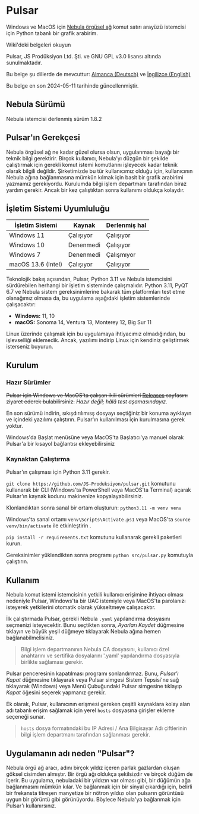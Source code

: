 # Pulsar
Windows ve MacOS için [Nebula örgüsel ağ](https://github.com/slackhq/nebula) komut satırı arayüzü istemcisi için Python tabanlı bir grafik arabirim.


Wiki'deki belgeleri okuyun

Pulsar, JS Prodüksiyon Ltd. Şti. ve GNU GPL v3.0 lisansı altında sunulmaktadır.

Bu belge şu dillerde de mevcuttur: [Almanca (Deutsch)](README_de.md) ve [İngilizce (English)](README.md)

Bu belge en son 2024-05-11 tarihinde güncellenmiştir.


## Nebula Sürümü
Nebula istemcisi derlenmiş sürüm 1.8.2

## Pulsar'ın Gerekçesi
Nebula örgüsel ağ ne kadar güzel olursa olsun, uygulanması bayağı bir teknik bilgi gerektirir. Birçok kullanıcı, Nebula'yı düzgün bir şekilde çalıştırmak için gerekli komut istemi komutlarını işleyecek kadar teknik olarak bilgili değildir. Şirketimizde bu tür kullanıcımız olduğu için, kullanıcının Nebula ağına bağlanmasına mümkün kılmak için basit bir grafik arabirimi yazmamız gerekiyordu. Kurulumda bilgi işlem departmanı tarafından biraz yardım gerekir. Ancak bir kez çalıştıktan sonra kullanımı oldukça kolaydır. 


## İşletim Sistemi Uyumluluğu

| İşletim Sistemi    | Kaynak        | Derlenmiş hal |
| ------------------ | ------------- | ------------- |
| Windows 11         | Çalışıyor     | Çalışıyor     |
| Windows 10         | Denenmedi     | Çalışıyor     |
| Windows 7          | Denenmedi     | Çalışmıyor    |
| macOS 13.6 (Intel) | Çalışıyor     | Çalışıyor     |

Teknolojik bakış açısından, Pulsar, Python 3.11 ve Nebula istemcisini sürdürebilen herhangi bir işletim sisteminde çalışmalıdır. Python 3.11, PyQT 6.7 ve Nebula sistem gereksinimlerine bakarak tüm platformları test etme olanağımız olmasa da, bu uygulama aşağıdaki işletim sistemlerinde çalışacaktır:

* **Windows:** 11, 10
* **macOS:** Sonoma 14, Ventura 13, Monterey 12, Big Sur 11

Linux üzerinde çalışmak için bu uygulamaya ihtiyacımız olmadığından, bu işlevselliği eklemedik. Ancak, yazılımı indirip Linux için kendiniz geliştirmek isterseniz buyurun.


## Kurulum
### Hazır Sürümler
~~Pulsar için Windows ve MacOS'ta çalışan ikili sürümleri [Releases](releases/) sayfasını ziyaret ederek bulabilirsiniz.~~ _Hazır değil; hâlâ test aşamasındayız._

En son sürümü indirin, sıkışdırılımısş dosyayı seçtiğiniz bir konuma ayıklayın ve içindeki yazılımı çalıştırın. Pulsar'ın kullanılması için kurulmasına gerek yoktur.

Windows'da Başlat menüsüne veya MacOS'ta Başlatıcı'ya manuel olarak Pulsar'a bir kısayol bağlantısı ekleyebilirsiniz


### Kaynaktan Çalıştırma
Pulsar'ın çalışması için Python 3.11 gerekir.

`git clone https://github.com/JS-Produksiyon/pulsar.git` komutunu kullanarak bir CLI (Windows'ta PowerShell veya MacOS'ta Terminal) açarak Pulsar'ın kaynak kodunu makinenize kopyalayabilirsiniz. 

Klonlandıktan sonra sanal bir ortam oluşturun: `python3.11 -m venv venv`

Windows'ta sanal ortamı `venv\Scripts\Activate.ps1` veya MacOS'ta `source venv/bin/activate` ile etkinleştirin .

`pip install -r requirements.txt` komutunu kullanarak gerekli paketleri kurun.

Gereksinimler yüklendikten sonra programı `python src/pulsar.py` komutuyla çalıştırın.


## Kullanım
Nebula komut istemi istemcisinin yetkili kullanıcı erişimine ihtiyacı olması nedeniyle Pulsar, Windows'ta bir UAC istemiyle veya MacOS'ta parolanızı isteyerek yetkilerini otomatik olarak yükseltmeye çalışacaktır.

İlk çalıştırmada Pulsar, gerekli Nebula `.yaml` yapılandırma dosyasını seçmenizi isteyecektir. Bunu seçtikten sonra, _Ayarları Kaydet_ düğmesine tıklayın ve büyük yeşil düğmeye tıklayarak Nebula ağına hemen bağlanabilmelisiniz.

> Bilgi işlem departmanının Nebula CA dosyasını, kullanıcı özel anahtarını ve sertifika dosyalarını '.yaml' yapılandırma dosyasıyla birlikte sağlaması gerekir.

Pulsar penceresinin kapatılması programı sonlandırmaz. Bunu, _Pulsar'ı Kapat_ düğmesine tıklayarak veya Pulsar simgesi Sistem Tepsisi'ne sağ tıklayarak (Windows) veya Menü Çubuğundaki Pulsar simgesine tıklayıp _Kapat_ öğesini seçerek yapmanız gerekir. 

Ek olarak, Pulsar, kullanıcının erişmesi gereken çeşitli kaynaklara kolay alan adı tabanlı erişim sağlamak için yerel `hosts` dosyasına girişler ekleme seçeneği sunar.

> `hosts` dosya formatındaki bu IP Adresi / Ana Bilgisayar Adı çiftlerinin bilgi işlem departmanı tarafından sağlanması gerekir.


## Uygulamanın adı neden "Pulsar"?
Nebula örgü ağ aracı, adını birçok yıldız içeren parlak gazlardan oluşan göksel cisimden almıştır. Bir örgü ağı oldukça şekilsizdir ve birçok düğüm de içerir. Bu uygulama, nebuladaki bir yıldızın var olması gibi, bir düğümün ağa bağlanmasını mümkün kılar. Ve bağlanmak için bir sinyal çıkardığı için, belirli bir frekansta titreşen manyetize bir nötron yıldızı olan pulsarın görüntüsü uygun bir görüntü gibi görünüyordu. Böylece Nebula'ya bağlanmak için Pulsar'ı kullanırsınız.



